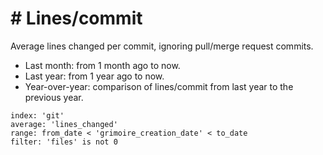 # \# Lines/commit

Average lines changed per commit, ignoring pull/merge request commits.
- Last month: from 1 month ago to now.
- Last year: from 1 year ago to now.
- Year-over-year: comparison of lines/commit from last year to the previous year.

```
index: 'git'
average: 'lines_changed'
range: from_date < 'grimoire_creation_date' < to_date
filter: 'files' is not 0
```
